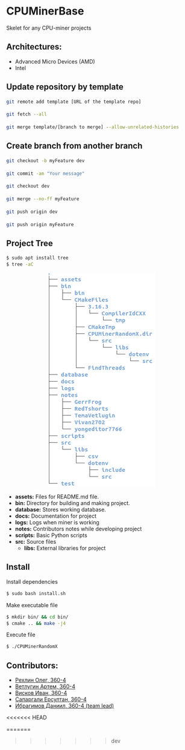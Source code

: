 # CPUMinerBase
Skelet for any CPU-miner projects

## Architectures:
- Advanced Micro Devices (AMD)
- Intel
## Update repository by template
```bash
git remote add template [URL of the template repo]

git fetch --all

git merge template/[branch to merge] --allow-unrelated-histories
```

## Create branch from another branch
```bash
git checkout -b myFeature dev

git commit -am "Your message"

git checkout dev

git merge --no-ff myFeature

git push origin dev

git push origin myFeature
```

## Project Tree
```bash
$ sudo apt install tree
$ tree -aC
```

<center><img src="./assets/projectTree.png"></img></center>

- **assets:** Files for README.md file.
- **bin:** Directory for building and making project.
- **database:** Stores working database.
- **docs:** Documentation for project
- **logs:** Logs when miner is working
- **notes:** Contributors notes while developing project
- **scripts:** Basic Python scripts
- **src:** Source files
    - **libs:** External libraries for project

## **Install**
Install dependencies
```bash
$ sudo bash install.sh
```

Make executable file
```bash
$ mkdir bin/ && cd bin/
$ cmake .. && make -j4
```

Execute file
```bash
$ ./CPUMinerRandomX
```

## Contributors:
- [Рехлин Олег, 360-4](https://github.com/yongeditor7766)
- [Ветлугин Артем, 360-4](https://github.com/TemaVetlugin)
- [Висков Иван, 360-4](https://github.com/Vivan2702)
- [Сапаргали Ерсултан, 360-4](https://github.com/Reedhook)
- [Ибрагимов Даниил, 360-4 (team lead)](https://github.com/GerrFrog)



<<<<<<< HEAD




=======
>>>>>>> dev
